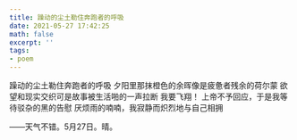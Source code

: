 ```yaml
---
title: 躁动的尘土勒住奔跑者的呼吸
date: 2021-05-27 17:42:25
math: false
excerpt: ''
tags:
- poem
---
```


躁动的尘土勒住奔跑者的呼吸
夕阳里那抹橙色的余晖像是疲惫者残余的荷尔蒙
欲望和现实交织可是故事被生活啪的一声拉断
我要飞翔！
上帝不予回应，于是我等待驳杂的黑的告慰
厌烦雨的喃喃，我寂静而炽烈地与自己相拥

——天气不错。5月27日。晴。